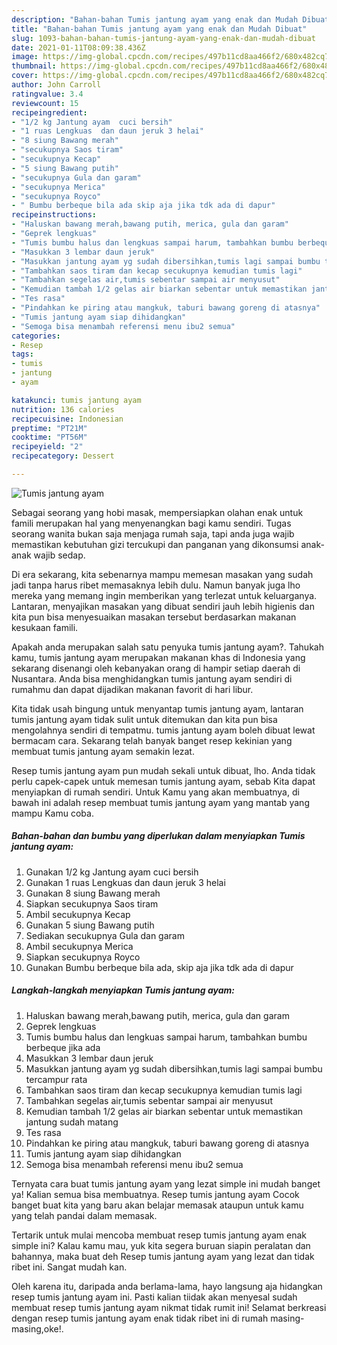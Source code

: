 ```yaml
---
description: "Bahan-bahan Tumis jantung ayam yang enak dan Mudah Dibuat"
title: "Bahan-bahan Tumis jantung ayam yang enak dan Mudah Dibuat"
slug: 1093-bahan-bahan-tumis-jantung-ayam-yang-enak-dan-mudah-dibuat
date: 2021-01-11T08:09:38.436Z
image: https://img-global.cpcdn.com/recipes/497b11cd8aa466f2/680x482cq70/tumis-jantung-ayam-foto-resep-utama.jpg
thumbnail: https://img-global.cpcdn.com/recipes/497b11cd8aa466f2/680x482cq70/tumis-jantung-ayam-foto-resep-utama.jpg
cover: https://img-global.cpcdn.com/recipes/497b11cd8aa466f2/680x482cq70/tumis-jantung-ayam-foto-resep-utama.jpg
author: John Carroll
ratingvalue: 3.4
reviewcount: 15
recipeingredient:
- "1/2 kg Jantung ayam  cuci bersih"
- "1 ruas Lengkuas  dan daun jeruk 3 helai"
- "8 siung Bawang merah"
- "secukupnya Saos tiram"
- "secukupnya Kecap"
- "5 siung Bawang putih"
- "secukupnya Gula dan garam"
- "secukupnya Merica"
- "secukupnya Royco"
- " Bumbu berbeque bila ada skip aja jika tdk ada di dapur"
recipeinstructions:
- "Haluskan bawang merah,bawang putih, merica, gula dan garam"
- "Geprek lengkuas"
- "Tumis bumbu halus dan lengkuas sampai harum, tambahkan bumbu berbeque jika ada"
- "Masukkan 3 lembar daun jeruk"
- "Masukkan jantung ayam yg sudah dibersihkan,tumis lagi sampai bumbu tercampur rata"
- "Tambahkan saos tiram dan kecap secukupnya kemudian tumis lagi"
- "Tambahkan segelas air,tumis sebentar sampai air menyusut"
- "Kemudian tambah 1/2 gelas air biarkan sebentar untuk memastikan jantung sudah matang"
- "Tes rasa"
- "Pindahkan ke piring atau mangkuk, taburi bawang goreng di atasnya"
- "Tumis jantung ayam siap dihidangkan"
- "Semoga bisa menambah referensi menu ibu2 semua"
categories:
- Resep
tags:
- tumis
- jantung
- ayam

katakunci: tumis jantung ayam 
nutrition: 136 calories
recipecuisine: Indonesian
preptime: "PT21M"
cooktime: "PT56M"
recipeyield: "2"
recipecategory: Dessert

---
```



![Tumis jantung ayam](https://img-global.cpcdn.com/recipes/497b11cd8aa466f2/680x482cq70/tumis-jantung-ayam-foto-resep-utama.jpg)

Sebagai seorang yang hobi masak, mempersiapkan olahan enak untuk famili merupakan hal yang menyenangkan bagi kamu sendiri. Tugas seorang  wanita bukan saja menjaga rumah saja, tapi anda juga wajib memastikan kebutuhan gizi tercukupi dan panganan yang dikonsumsi anak-anak wajib sedap.

Di era  sekarang, kita sebenarnya mampu memesan masakan yang sudah jadi tanpa harus ribet memasaknya lebih dulu. Namun banyak juga lho mereka yang memang ingin memberikan yang terlezat untuk keluarganya. Lantaran, menyajikan masakan yang dibuat sendiri jauh lebih higienis dan kita pun bisa menyesuaikan masakan tersebut berdasarkan makanan kesukaan famili. 



Apakah anda merupakan salah satu penyuka tumis jantung ayam?. Tahukah kamu, tumis jantung ayam merupakan makanan khas di Indonesia yang sekarang disenangi oleh kebanyakan orang di hampir setiap daerah di Nusantara. Anda bisa menghidangkan tumis jantung ayam sendiri di rumahmu dan dapat dijadikan makanan favorit di hari libur.

Kita tidak usah bingung untuk menyantap tumis jantung ayam, lantaran tumis jantung ayam tidak sulit untuk ditemukan dan kita pun bisa mengolahnya sendiri di tempatmu. tumis jantung ayam boleh dibuat lewat bermacam cara. Sekarang telah banyak banget resep kekinian yang membuat tumis jantung ayam semakin lezat.

Resep tumis jantung ayam pun mudah sekali untuk dibuat, lho. Anda tidak perlu capek-capek untuk memesan tumis jantung ayam, sebab Kita dapat menyiapkan di rumah sendiri. Untuk Kamu yang akan membuatnya, di bawah ini adalah resep membuat tumis jantung ayam yang mantab yang mampu Kamu coba.

<!--inarticleads1-->

##### Bahan-bahan dan bumbu yang diperlukan dalam menyiapkan Tumis jantung ayam:

1. Gunakan 1/2 kg Jantung ayam  cuci bersih
1. Gunakan 1 ruas Lengkuas  dan daun jeruk 3 helai
1. Gunakan 8 siung Bawang merah
1. Siapkan secukupnya Saos tiram
1. Ambil secukupnya Kecap
1. Gunakan 5 siung Bawang putih
1. Sediakan secukupnya Gula dan garam
1. Ambil secukupnya Merica
1. Siapkan secukupnya Royco
1. Gunakan  Bumbu berbeque bila ada, skip aja jika tdk ada di dapur




<!--inarticleads2-->

##### Langkah-langkah menyiapkan Tumis jantung ayam:

1. Haluskan bawang merah,bawang putih, merica, gula dan garam
1. Geprek lengkuas
1. Tumis bumbu halus dan lengkuas sampai harum, tambahkan bumbu berbeque jika ada
1. Masukkan 3 lembar daun jeruk
1. Masukkan jantung ayam yg sudah dibersihkan,tumis lagi sampai bumbu tercampur rata
1. Tambahkan saos tiram dan kecap secukupnya kemudian tumis lagi
1. Tambahkan segelas air,tumis sebentar sampai air menyusut
1. Kemudian tambah 1/2 gelas air biarkan sebentar untuk memastikan jantung sudah matang
1. Tes rasa
1. Pindahkan ke piring atau mangkuk, taburi bawang goreng di atasnya
1. Tumis jantung ayam siap dihidangkan
1. Semoga bisa menambah referensi menu ibu2 semua




Ternyata cara buat tumis jantung ayam yang lezat simple ini mudah banget ya! Kalian semua bisa membuatnya. Resep tumis jantung ayam Cocok banget buat kita yang baru akan belajar memasak ataupun untuk kamu yang telah pandai dalam memasak.

Tertarik untuk mulai mencoba membuat resep tumis jantung ayam enak simple ini? Kalau kamu mau, yuk kita segera buruan siapin peralatan dan bahannya, maka buat deh Resep tumis jantung ayam yang lezat dan tidak ribet ini. Sangat mudah kan. 

Oleh karena itu, daripada anda berlama-lama, hayo langsung aja hidangkan resep tumis jantung ayam ini. Pasti kalian tiidak akan menyesal sudah membuat resep tumis jantung ayam nikmat tidak rumit ini! Selamat berkreasi dengan resep tumis jantung ayam enak tidak ribet ini di rumah masing-masing,oke!.

